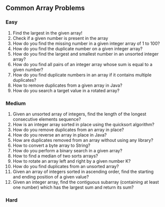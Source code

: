 ## Common Array Problems

### Easy
1. Find the largest in the given array!
2. Check if a given number is present in the array
3. How do you find the missing number in a given integer array of 1 to 100? 
4. How do you find the duplicate number on a given integer array? 
5. How do you find the largest and smallest number in an unsorted integer array? 
6. How do you find all pairs of an integer array whose sum is equal to a given number? 
7. How do you find duplicate numbers in an array if it contains multiple duplicates? 
8. How to remove duplicates from a given array in Java? 
9. How do you search a target value in a rotated array? 


### Medium
1. Given an unsorted array of integers, find the length of the longest consecutive elements sequence? 
2. How is an integer array sorted in place using the quicksort algorithm? 
3.  How do you remove duplicates from an array in place? 
4.  How do you reverse an array in place in Java? 
5.  How are duplicates removed from an array without using any library? 
6.  How to convert a byte array to String? 
7.  How do you perform a binary search in a given array? 
8.  How to find a median of two sorts arrays? 
9.  How to rotate an array left and right by a given number K? 
10. How do you find duplicates from an unsorted array? 
11. Given an array of integers sorted in ascending order, find the starting and ending position of a given value? 
12. Given an integer array, find the contiguous subarray (containing at least one number) which has the largest sum and return its sum? 

### Hard